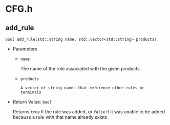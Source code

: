 # CFG.h

## add_rule
`bool add_rule(std::string name, std::vector<std::string> products)`

- Parameters

  - `name`
   
    The name of the rule associated with the given products 

  - `products`
   
        A vector of string names that reference other rules or terminals

- Return Value: `bool`
    
    Returns `true` if the rule was added, or `false` if it was unable to be added because a rule with that name already exists
